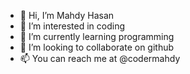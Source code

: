 - 👋 Hi, I’m Mahdy Hasan
- 👀 I’m interested in coding
- 🌱 I’m currently learning programming
- 💞️ I’m looking to collaborate on github
- 📫 You can reach me at @codermahdy

<!---
codermahdy/codermahdy is a ✨ special ✨ repository because its `README.md` (this file) appears on your GitHub profile.
You can click the Preview link to take a look at your changes.
--->
